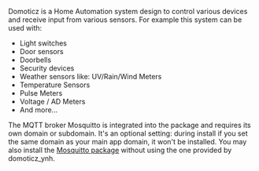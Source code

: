 Domoticz is a Home Automation system design to control various devices and receive input from various sensors.
For example this system can be used with: 

* Light switches
* Door sensors
* Doorbells
* Security devices
* Weather sensors like: UV/Rain/Wind Meters
* Temperature Sensors
* Pulse Meters
* Voltage / AD Meters
* And more...


The MQTT broker Mosquitto is integrated into the package and requires its own domain or subdomain. It's an optional setting: during install if you set the same domain as your main app domain, it won't be installed.
You may also install the [Mosquitto package](https://github.com/YunoHost-Apps/mosquitto_ynh) without using the one provided by domoticz_ynh.